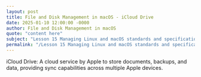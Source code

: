```yaml
---
layout: post
title: File and Disk Management in macOS - iCloud Drive
date: 2025-01-10 12:00:00 -0000
author: File and Disk Management in macOS
quote: "content here"
subject: "Lesson 15 Managing Linux and macOS standards and specifications"
permalink: "/Lesson 15 Managing Linux and macOS standards and specifications/File and Disk Management in macOS/File and Disk Management in macOS - iCloud Drive"
---
```


iCloud Drive: A cloud service by Apple to store documents, backups, and data, providing sync capabilities across multiple Apple devices.
